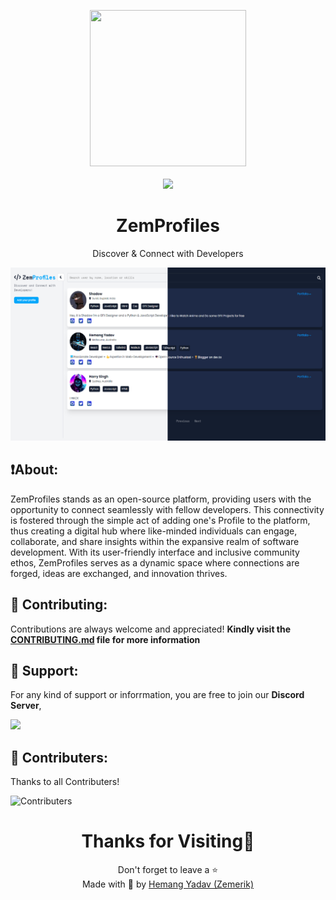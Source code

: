 <p align = "center">

<img src = "public/favicon.png" style = "height:250px;width:250px">

<br>

<br>

<img src = "https://skillicons.dev/icons?i=javascript,css,html,react,nodejs,vscode,vercel,github&perline=25">

</p>

<h1 align = "center">
  ZemProfiles
</h1>

<p align = "center">
  Discover & Connect with Developers
</p>

<p align = "center">
  <img src = "public/Screenshot.png">
</p>

## ❗About:

ZemProfiles stands as an open-source platform, providing users with the opportunity to connect seamlessly with fellow developers. This connectivity is fostered through the simple act of adding one's Profile to the platform, thus creating a digital hub where like-minded individuals can engage, collaborate, and share insights within the expansive realm of software development. With its user-friendly interface and inclusive community ethos, ZemProfiles serves as a dynamic space where connections are forged, ideas are exchanged, and innovation thrives.

## 🤝 Contributing:

Contributions are always welcome and appreciated! **Kindly visit the [CONTRIBUTING.md](https://github.com/Zemerik/ZemProfiles/blob/main/CONTRIBUTING.md) file for more information**

## 💁 Support:

For any kind of support or inforrmation, you are free to join our **Discord Server**,

<a href = "https://discord.gg/UF9KsmuGbr">
  <img src = "https://invidget.switchblade.xyz/UF9KsmuGbr">
</a>

## 🥳 Contributers:

Thanks to all Contributers!

![Contributers](https://contrib.rocks/image?repo=Zemerik/ZemProfiles)

<h1 align = "center">
  Thanks for Visiting🙏
</h1>

<p align = "center">
  Don't forget to leave a ⭐
  <br>
  Made with 💖 by <a href = "https://github.com/Zemerik">Hemang Yadav (Zemerik)</a>
</p>
